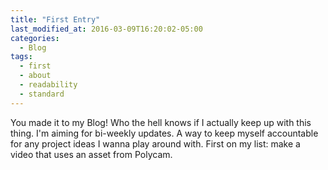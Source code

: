 ```yaml
---
title: "First Entry"
last_modified_at: 2016-03-09T16:20:02-05:00
categories:
  - Blog
tags:
  - first
  - about
  - readability
  - standard
---
```


You made it to my Blog! Who the hell knows if I actually keep up with this thing. I'm aiming for bi-weekly updates. A way to keep myself accountable for any project ideas I wanna play around with. First on my list: make a video that uses an asset from Polycam.